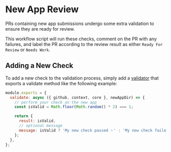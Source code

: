# New App Review

PRs containing new app submissions undergo some extra validation to ensure they are ready for review.

This workflow script will run these checks, comment on the PR with any failures, 
and label the PR according to the review result as either `Ready For Review` or `Needs Work`.

## Adding a New Check

To add a new check to the validation process, simply add a [validator](./validators/)
that exports a validate method like the following example:
```js
module.exports = {
  validate: async ({ github, context, core }, newAppDir) => {
    // perform your check on the new app
    const isValid = Math.floor(Math.random() * 2) === 1;

    return {
      result: isValid,
      // optional message
      message: isValid ? 'My new check passed ✨' : 'My new check failed 😢',
    };
  },
};
